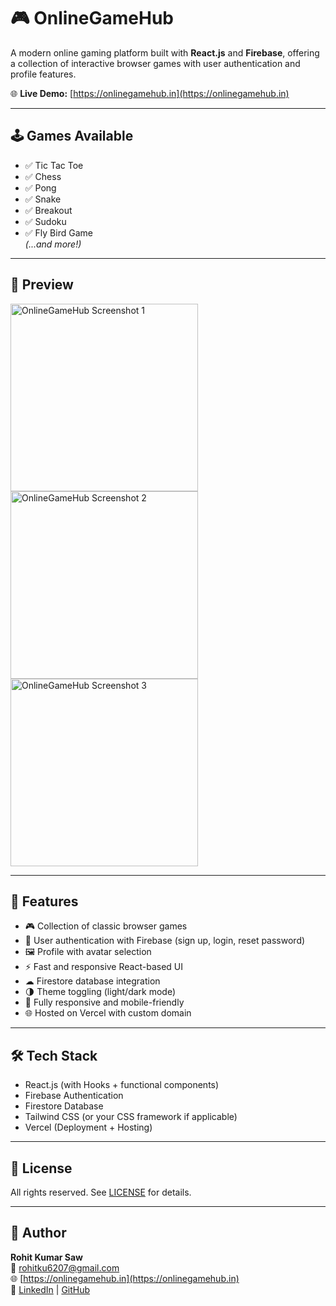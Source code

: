 # 🎮 OnlineGameHub  

A modern online gaming platform built with **React.js** and **Firebase**, offering a collection of interactive browser games with user authentication and profile features.  

🌐 **Live Demo:** [https://onlinegamehub.in](https://onlinegamehub.in)

---

## 🕹️ **Games Available**
- ✅ Tic Tac Toe
- ✅ Chess
- ✅ Pong
- ✅ Snake
- ✅ Breakout
- ✅ Sudoku
- ✅ Fly Bird Game  
*(...and more!)*  

---

## 📸 **Preview**
<img src="/001.png" alt="OnlineGameHub Screenshot 1" width="300"/>
<img src="/002.png" alt="OnlineGameHub Screenshot 2" width="300"/>
<img src="/003.png" alt="OnlineGameHub Screenshot 3" width="300"/>

---

## 🚀 **Features**
- 🎮 Collection of classic browser games  
- 🔑 User authentication with Firebase (sign up, login, reset password)  
- 🖼️ Profile with avatar selection  
- ⚡ Fast and responsive React-based UI  
- ☁ Firestore database integration  
- 🌗 Theme toggling (light/dark mode)  
- 📱 Fully responsive and mobile-friendly  
- 🌐 Hosted on Vercel with custom domain  

---

## 🛠 **Tech Stack**
- React.js (with Hooks + functional components)  
- Firebase Authentication  
- Firestore Database  
- Tailwind CSS (or your CSS framework if applicable)  
- Vercel (Deployment + Hosting)

---

## 📜 **License**
All rights reserved. See [LICENSE](LICENSE) for details.

---

## 🙌 **Author**
**Rohit Kumar Saw**  
📧 [rohitku6207@gmail.com](mailto:rohitku6207@gmail.com)  
🌐 [https://onlinegamehub.in](https://onlinegamehub.in)  
💼 [LinkedIn](https://www.linkedin.com/in/rohit-kumar-saw6207) | [GitHub](https://github.com/Rohitsaw6207)
